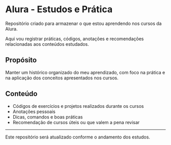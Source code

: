 # Alura - Estudos e Prática

Repositório criado para armazenar o que estou aprendendo nos cursos da Alura.

Aqui vou registrar práticas, códigos, anotações e recomendações relacionadas aos conteúdos estudados.

## Propósito

Manter um histórico organizado do meu aprendizado, com foco na prática e na aplicação dos conceitos apresentados nos cursos.

## Conteúdo

- Códigos de exercícios e projetos realizados durante os cursos
- Anotações pessoais
- Dicas, comandos e boas práticas
- Recomendação de cursos úteis ou que valem a pena revisar

---

Este repositório será atualizado conforme o andamento dos estudos.
